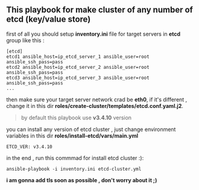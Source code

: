 ## This playbook for make cluster of any number of etcd (key/value store)

first of all you should setup **inventory.ini** file for target servers in **etcd** group like this :

```
[etcd]
etcd1 ansible_host=ip_etcd_server_1 ansible_user=root ansible_ssh_pass=pass
etcd2 ansible_host=ip_etcd_server_2 ansible_user=root ansible_ssh_pass=pass
etcd3 ansible_host=ip_etcd_server_3 ansible_user=root ansible_ssh_pass=pass
...
```

then make sure your target server network crad be **eth0**, if it's different , change it in this dir **roles/create-cluster/templates/etcd.conf.yaml.j2**.


> by default this playbook use **v3.4.10** version 

you can install any version of etcd cluster , just change environment variables in this dir **roles/install-etcd/vars/main.yml**

```
ETCD_VER: v3.4.10
```

in the end , run this commmad for install etcd cluster :):
```
ansible-playbook -i inventory.ini etcd-cluster.yml
```

**i am gonna add tls soon as possible , don't worry about it ;)**
